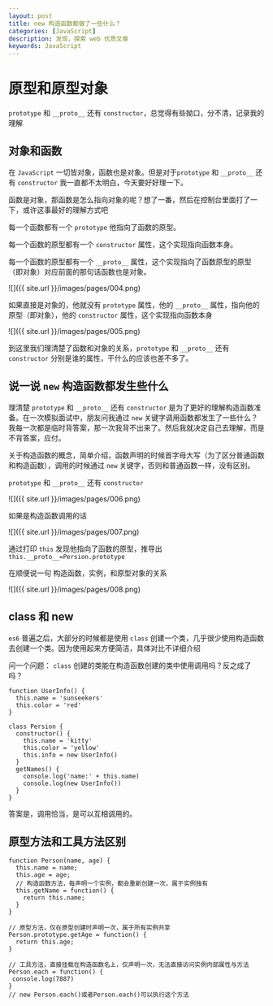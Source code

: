 ```yaml
---
layout: post
title: new 构造函数都做了一些什么？
categories: [JavaScript]
description: 发现，探索 web 优质文章
keywords: JavaScript
---
```


# 原型和原型对象

`prototype` 和 `__proto__` 还有 `constructor`，总觉得有些拗口，分不清，记录我的理解

## 对象和函数

在 `JavaScript` 一切皆对象，函数也是对象。但是对于`prototype` 和 `__proto__` 还有 `constructor` 我一直都不太明白，今天要好好理一下。

函数是对象，那函数是怎么指向对象的呢？想了一番，然后在控制台里面打了一下，或许这事最好的理解方式吧

每一个函数都有一个 `prototype` 他指向了函数的原型。

每一个函数的原型都有一个 `constructor` 属性，这个实现指向函数本身。

每一个函数的原型都有一个 `__proto__` 属性，这个实现指向了函数原型的原型（即对象）对应前面的那句话函数也是对象。

![]({{ site.url }}/images/pages/004.png)

如果直接是对象的，他就没有 `prototype` 属性，他的 `__proto__` 属性，指向他的原型（即对象），他的 `constructor` 属性，这个实现指向函数本身

![]({{ site.url }}/images/pages/005.png)

到这里我们理清楚了函数和对象的关系，`prototype` 和 `__proto__` 还有 `constructor` 分别是谁的属性，干什么的应该也差不多了。

## 说一说 `new` 构造函数都发生些什么

理清楚 `prototype` 和 `__proto__` 还有 `constructor` 是为了更好的理解构造函数准备。在一次模拟面试中，朋友问我通过 `new` 关键字调用函数都发生了一些什么？
我每一次都是临时背答案，那一次我背不出来了。然后我就决定自己去理解，而是不背答案，应付。

关于构造函数的概念，简单介绍，函数声明的时候首字母大写（为了区分普通函数和构造函数），调用的时候通过 `new` 关键字，否则和普通函数一样，没有区别。

`prototype` 和 `__proto__` 还有 `constructor`

![]({{ site.url }}/images/pages/006.png)

如果是构造函数调用的话

![]({{ site.url }}/images/pages/007.png)

通过打印 `this` 发现他指向了函数的原型，推导出 `this.__proto__=Persion.prototype`

在顺便说一句 构造函数，实例，和原型对象的关系

![]({{ site.url }}/images/pages/008.png)

## class 和 new

`es6` 普遍之后，大部分的时候都是使用 `class` 创建一个类，几乎很少使用构造函数去创建一个类。因为使用起来方便简洁，具体对比不详细介绍

问一个问题： `class` 创建的类能在构造函数创建的类中使用调用吗？反之成了吗？

```
function UserInfo() {
  this.name = 'sunseekers'
  this.color = 'red'
}

class Persion {
  constructor() {
    this.name = 'kitty'
    this.color = 'yellow'
    this.info = new UserInfo()
  }
  getNames() {
    console.log('name:' + this.name)
    console.log(new UserInfo())
  }
}
```

答案是，调用恰当，是可以互相调用的。

## 原型方法和工具方法区别

```
function Person(name, age) {
  this.name = name;
  this.age = age;
  // 构造函数方法，每声明一个实例，都会重新创建一次，属于实例独有
  this.getName = function() {
    return this.name;
  }
}

// 原型方法，仅在原型创建时声明一次，属于所有实例共享
Person.prototype.getAge = function() {
  return this.age;
}

// 工具方法，直接挂载在构造函数名上，仅声明一次，无法直接访问实例内部属性与方法
Person.each = function() {
 console.log(7887)
}
// new Person.each()或者Person.each()可以执行这个方法
```
